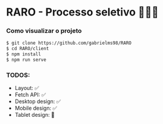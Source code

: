 # RARO - Processo seletivo 👨🏻‍💻


### Como visualizar o projeto
```bash
$ git clone https://github.com/gabrielms98/RARO
$ cd RARO/client
$ npm install
$ npm run serve
```
### TODOS:
* Layout: ✅
* Fetch API: ✅
* Desktop design: ✅
* Mobile design: ✅
* Tablet design: 🚫
